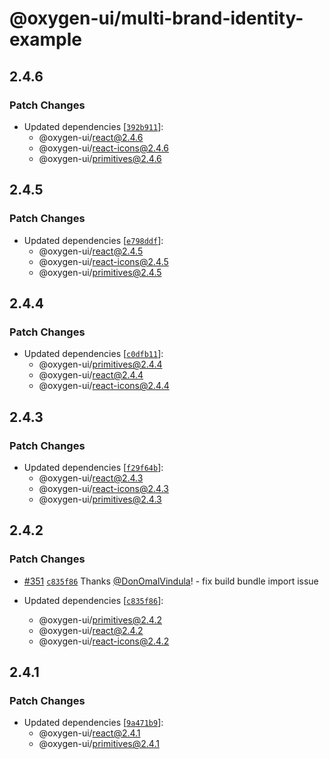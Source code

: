 # @oxygen-ui/multi-brand-identity-example

## 2.4.6

### Patch Changes

- Updated dependencies [[`392b911`](https://github.com/wso2/oxygen-ui/commit/392b9111a06ea06f95fea3d117a0e55cfbc43770)]:
  - @oxygen-ui/react@2.4.6
  - @oxygen-ui/react-icons@2.4.6
  - @oxygen-ui/primitives@2.4.6

## 2.4.5

### Patch Changes

- Updated dependencies [[`e798ddf`](https://github.com/wso2/oxygen-ui/commit/e798ddf61bb31c48c44309dbe26ce429a890ed65)]:
  - @oxygen-ui/react@2.4.5
  - @oxygen-ui/react-icons@2.4.5
  - @oxygen-ui/primitives@2.4.5

## 2.4.4

### Patch Changes

- Updated dependencies [[`c0dfb11`](https://github.com/wso2/oxygen-ui/commit/c0dfb11ffaeb3f1eaa29a1d3cb1dbe7c9ad02e54)]:
  - @oxygen-ui/primitives@2.4.4
  - @oxygen-ui/react@2.4.4
  - @oxygen-ui/react-icons@2.4.4

## 2.4.3

### Patch Changes

- Updated dependencies [[`f29f64b`](https://github.com/wso2/oxygen-ui/commit/f29f64b59d59d22850125d6c9dde42eb7f68e38e)]:
  - @oxygen-ui/react@2.4.3
  - @oxygen-ui/react-icons@2.4.3
  - @oxygen-ui/primitives@2.4.3

## 2.4.2

### Patch Changes

- [#351](https://github.com/wso2/oxygen-ui/pull/351)
  [`c835f86`](https://github.com/wso2/oxygen-ui/commit/c835f8694b77351c94a6ab0687d510d67a600783) Thanks
  [@DonOmalVindula](https://github.com/DonOmalVindula)! - fix build bundle import issue

- Updated dependencies [[`c835f86`](https://github.com/wso2/oxygen-ui/commit/c835f8694b77351c94a6ab0687d510d67a600783)]:
  - @oxygen-ui/primitives@2.4.2
  - @oxygen-ui/react@2.4.2
  - @oxygen-ui/react-icons@2.4.2

## 2.4.1

### Patch Changes

- Updated dependencies [[`9a471b9`](https://github.com/wso2/oxygen-ui/commit/9a471b949316fc48a8a9e16ef1eea11666fa69b7)]:
  - @oxygen-ui/react@2.4.1
  - @oxygen-ui/primitives@2.4.1
